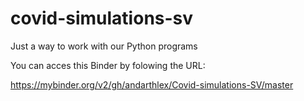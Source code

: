 # covid-simulations-sv
Just a way to work with our Python programs

You can acces this Binder by folowing the URL:

https://mybinder.org/v2/gh/andarthlex/Covid-simulations-SV/master
